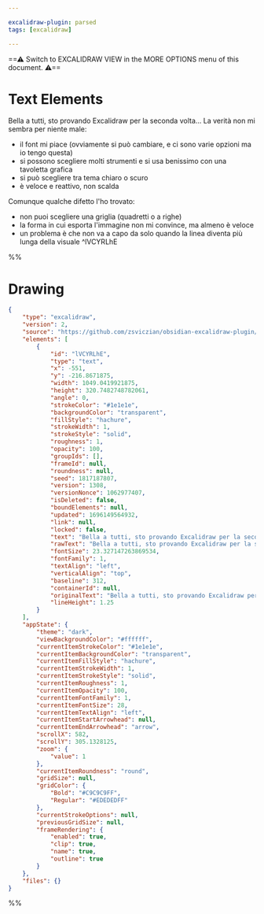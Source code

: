 ```yaml
---

excalidraw-plugin: parsed
tags: [excalidraw]

---
```

==⚠  Switch to EXCALIDRAW VIEW in the MORE OPTIONS menu of this document. ⚠==


# Text Elements
Bella a tutti, sto provando Excalidraw per la seconda volta...
La verità non mi sembra per niente male:
 - il font mi piace (ovviamente si può cambiare, e ci sono varie opzioni ma io tengo questa)
 - si possono scegliere molti strumenti e si usa benissimo con una tavoletta grafica
 - si può scegliere tra tema chiaro o scuro
 - è veloce e reattivo, non scalda

Comunque qualche difetto l'ho trovato:
 - non puoi scegliere una griglia (quadretti o a righe)
 - la forma in cui esporta l'immagine non mi convince, ma almeno è veloce
- un problema è che non va a capo da solo quando la linea diventa più lunga della visuale ^lVCYRLhE

%%
# Drawing
```json
{
	"type": "excalidraw",
	"version": 2,
	"source": "https://github.com/zsviczian/obsidian-excalidraw-plugin/releases/tag/1.9.19",
	"elements": [
		{
			"id": "lVCYRLhE",
			"type": "text",
			"x": -551,
			"y": -216.8671875,
			"width": 1049.0419921875,
			"height": 320.7482748782061,
			"angle": 0,
			"strokeColor": "#1e1e1e",
			"backgroundColor": "transparent",
			"fillStyle": "hachure",
			"strokeWidth": 1,
			"strokeStyle": "solid",
			"roughness": 1,
			"opacity": 100,
			"groupIds": [],
			"frameId": null,
			"roundness": null,
			"seed": 1817187807,
			"version": 1308,
			"versionNonce": 1062977407,
			"isDeleted": false,
			"boundElements": null,
			"updated": 1696149564932,
			"link": null,
			"locked": false,
			"text": "Bella a tutti, sto provando Excalidraw per la seconda volta...\nLa verità non mi sembra per niente male:\n - il font mi piace (ovviamente si può cambiare, e ci sono varie opzioni ma io tengo questa)\n - si possono scegliere molti strumenti e si usa benissimo con una tavoletta grafica\n - si può scegliere tra tema chiaro o scuro\n - è veloce e reattivo, non scalda\n\nComunque qualche difetto l'ho trovato:\n - non puoi scegliere una griglia (quadretti o a righe)\n - la forma in cui esporta l'immagine non mi convince, ma almeno è veloce\n- un problema è che non va a capo da solo quando la linea diventa più lunga della visuale",
			"rawText": "Bella a tutti, sto provando Excalidraw per la seconda volta...\nLa verità non mi sembra per niente male:\n - il font mi piace (ovviamente si può cambiare, e ci sono varie opzioni ma io tengo questa)\n - si possono scegliere molti strumenti e si usa benissimo con una tavoletta grafica\n - si può scegliere tra tema chiaro o scuro\n - è veloce e reattivo, non scalda\n\nComunque qualche difetto l'ho trovato:\n - non puoi scegliere una griglia (quadretti o a righe)\n - la forma in cui esporta l'immagine non mi convince, ma almeno è veloce\n- un problema è che non va a capo da solo quando la linea diventa più lunga della visuale",
			"fontSize": 23.327147263869534,
			"fontFamily": 1,
			"textAlign": "left",
			"verticalAlign": "top",
			"baseline": 312,
			"containerId": null,
			"originalText": "Bella a tutti, sto provando Excalidraw per la seconda volta...\nLa verità non mi sembra per niente male:\n - il font mi piace (ovviamente si può cambiare, e ci sono varie opzioni ma io tengo questa)\n - si possono scegliere molti strumenti e si usa benissimo con una tavoletta grafica\n - si può scegliere tra tema chiaro o scuro\n - è veloce e reattivo, non scalda\n\nComunque qualche difetto l'ho trovato:\n - non puoi scegliere una griglia (quadretti o a righe)\n - la forma in cui esporta l'immagine non mi convince, ma almeno è veloce\n- un problema è che non va a capo da solo quando la linea diventa più lunga della visuale",
			"lineHeight": 1.25
		}
	],
	"appState": {
		"theme": "dark",
		"viewBackgroundColor": "#ffffff",
		"currentItemStrokeColor": "#1e1e1e",
		"currentItemBackgroundColor": "transparent",
		"currentItemFillStyle": "hachure",
		"currentItemStrokeWidth": 1,
		"currentItemStrokeStyle": "solid",
		"currentItemRoughness": 1,
		"currentItemOpacity": 100,
		"currentItemFontFamily": 1,
		"currentItemFontSize": 28,
		"currentItemTextAlign": "left",
		"currentItemStartArrowhead": null,
		"currentItemEndArrowhead": "arrow",
		"scrollX": 582,
		"scrollY": 305.1328125,
		"zoom": {
			"value": 1
		},
		"currentItemRoundness": "round",
		"gridSize": null,
		"gridColor": {
			"Bold": "#C9C9C9FF",
			"Regular": "#EDEDEDFF"
		},
		"currentStrokeOptions": null,
		"previousGridSize": null,
		"frameRendering": {
			"enabled": true,
			"clip": true,
			"name": true,
			"outline": true
		}
	},
	"files": {}
}
```
%%